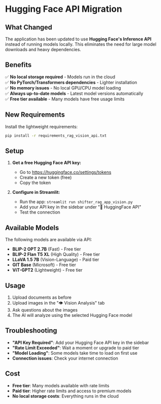# Hugging Face API Migration

## What Changed

The application has been updated to use **Hugging Face's Inference API** instead of running models locally. This eliminates the need for large model downloads and heavy dependencies.

## Benefits

✅ **No local storage required** - Models run in the cloud  
✅ **No PyTorch/Transformers dependencies** - Lighter installation  
✅ **No memory issues** - No local GPU/CPU model loading  
✅ **Always up-to-date models** - Latest model versions automatically  
✅ **Free tier available** - Many models have free usage limits  

## New Requirements

Install the lightweight requirements:
```bash
pip install -r requirements_rag_vision_api.txt
```

## Setup

1. **Get a free Hugging Face API key:**
   - Go to https://huggingface.co/settings/tokens
   - Create a new token (free)
   - Copy the token

2. **Configure in Streamlit:**
   - Run the app: `streamlit run shifter_rag_app_vision.py`
   - Add your API key in the sidebar under "🤗 HuggingFace API"
   - Test the connection

## Available Models

The following models are available via API:

- **BLIP-2 OPT 2.7B** (Fast) - Free tier
- **BLIP-2 Flan T5 XL** (High Quality) - Free tier  
- **LLaVA 1.5 7B** (Vision-Language) - Paid tier
- **GIT Base** (Microsoft) - Free tier
- **ViT-GPT2** (Lightweight) - Free tier

## Usage

1. Upload documents as before
2. Upload images in the "👁️ Vision Analysis" tab
3. Ask questions about the images
4. The AI will analyze using the selected Hugging Face model

## Troubleshooting

- **"API Key Required"**: Add your Hugging Face API key in the sidebar
- **"Rate Limit Exceeded"**: Wait a moment or upgrade to paid tier
- **"Model Loading"**: Some models take time to load on first use
- **Connection issues**: Check your internet connection

## Cost

- **Free tier**: Many models available with rate limits
- **Paid tier**: Higher rate limits and access to premium models
- **No local storage costs**: Everything runs in the cloud
